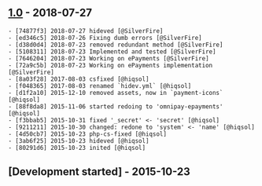 
## [1.0] - 2018-07-27

    - [74877f3] 2018-07-27 hideved [@SilverFire]
    - [ed346c5] 2018-07-26 Fixing dumb errors [@SilverFire]
    - [d38d0d4] 2018-07-23 removed redundant method [@SilverFire]
    - [5108311] 2018-07-23 Implemented and tested [@SilverFire]
    - [7646204] 2018-07-23 Working on ePayments [@SilverFire]
    - [72a9c5b] 2018-07-23 Working on ePayments implementation [@SilverFire]
    - [8a03f28] 2017-08-03 csfixed [@hiqsol]
    - [f048365] 2017-08-03 renamed `hidev.yml` [@hiqsol]
    - [d1f2a10] 2015-12-10 removed assets, now in `payment-icons` [@hiqsol]
    - [88f8da8] 2015-11-06 started redoing to 'omnipay-epayments' [@hiqsol]
    - [f3bbab5] 2015-10-31 fixed '_secret' <- 'secret' [@hiqsol]
    - [9211211] 2015-10-30 changed: redone to 'system' <- 'name' [@hiqsol]
    - [4d50cb7] 2015-10-23 php-cs-fixed [@hiqsol]
    - [3ab6f25] 2015-10-23 hideved [@hiqsol]
    - [80291d6] 2015-10-23 inited [@hiqsol]

## [Development started] - 2015-10-23

[@hiqsol]: https://github.com/hiqsol
[sol@hiqdev.com]: https://github.com/hiqsol
[@SilverFire]: https://github.com/SilverFire
[d.naumenko.a@gmail.com]: https://github.com/SilverFire
[@tafid]: https://github.com/tafid
[andreyklochok@gmail.com]: https://github.com/tafid
[@BladeRoot]: https://github.com/BladeRoot
[bladeroot@gmail.com]: https://github.com/BladeRoot
[74877f3]: https://github.com/hiqdev/omnipay-epayments/commit/74877f3
[ed346c5]: https://github.com/hiqdev/omnipay-epayments/commit/ed346c5
[d38d0d4]: https://github.com/hiqdev/omnipay-epayments/commit/d38d0d4
[5108311]: https://github.com/hiqdev/omnipay-epayments/commit/5108311
[7646204]: https://github.com/hiqdev/omnipay-epayments/commit/7646204
[72a9c5b]: https://github.com/hiqdev/omnipay-epayments/commit/72a9c5b
[8a03f28]: https://github.com/hiqdev/omnipay-epayments/commit/8a03f28
[f048365]: https://github.com/hiqdev/omnipay-epayments/commit/f048365
[d1f2a10]: https://github.com/hiqdev/omnipay-epayments/commit/d1f2a10
[88f8da8]: https://github.com/hiqdev/omnipay-epayments/commit/88f8da8
[f3bbab5]: https://github.com/hiqdev/omnipay-epayments/commit/f3bbab5
[9211211]: https://github.com/hiqdev/omnipay-epayments/commit/9211211
[4d50cb7]: https://github.com/hiqdev/omnipay-epayments/commit/4d50cb7
[3ab6f25]: https://github.com/hiqdev/omnipay-epayments/commit/3ab6f25
[80291d6]: https://github.com/hiqdev/omnipay-epayments/commit/80291d6
[1.0]: https://github.com/hiqdev/omnipay-epayments/releases/tag/1.0
